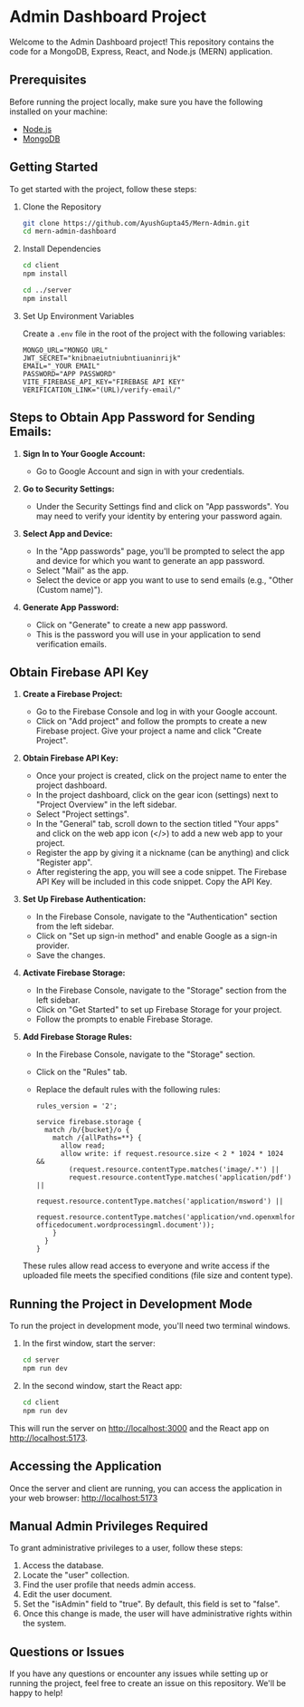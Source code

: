 # Admin Dashboard Project

Welcome to the Admin Dashboard project! This repository contains the code for a MongoDB, Express, React, and Node.js (MERN) application.

## Prerequisites

Before running the project locally, make sure you have the following installed on your machine:

- [Node.js](https://nodejs.org/)
- [MongoDB](https://www.mongodb.com/)

## Getting Started

To get started with the project, follow these steps:

1. Clone the Repository
   ```bash
   git clone https://github.com/AyushGupta45/Mern-Admin.git
   cd mern-admin-dashboard
   ```

2. Install Dependencies
   ```bash
   cd client
   npm install

   cd ../server
   npm install
   ```

3. Set Up Environment Variables

   Create a `.env` file in the root of the project with the following variables:

   ```plaintext
   MONGO_URL="MONGO URL"
   JWT_SECRET="knibnaeiutniubntiuaninrijk"
   EMAIL="_YOUR EMAIL"
   PASSWORD="APP PASSWORD"
   VITE_FIREBASE_API_KEY="FIREBASE API KEY"
   VERIFICATION_LINK="(URL)/verify-email/"
   ```

## Steps to Obtain App Password for Sending Emails:

1. **Sign In to Your Google Account:**
   - Go to Google Account and sign in with your credentials.

2. **Go to Security Settings:**
   - Under the Security Settings find and click on "App passwords". You may need to verify your identity by entering your password again.

3. **Select App and Device:**
   - In the "App passwords" page, you'll be prompted to select the app and device for which you want to generate an app password.
   - Select "Mail" as the app.
   - Select the device or app you want to use to send emails (e.g., "Other (Custom name)").

4. **Generate App Password:**
   - Click on "Generate" to create a new app password.
   - This is the password you will use in your application to send verification emails.

## Obtain Firebase API Key

1. **Create a Firebase Project:**
   - Go to the Firebase Console and log in with your Google account.
   - Click on "Add project" and follow the prompts to create a new Firebase project. Give your project a name and click "Create Project".

2. **Obtain Firebase API Key:**
   - Once your project is created, click on the project name to enter the project dashboard.
   - In the project dashboard, click on the gear icon (settings) next to "Project Overview" in the left sidebar.
   - Select "Project settings".
   - In the "General" tab, scroll down to the section titled "Your apps" and click on the web app icon (</>) to add a new web app to your project.
   - Register the app by giving it a nickname (can be anything) and click "Register app".
   - After registering the app, you will see a code snippet. The Firebase API Key will be included in this code snippet. Copy the API Key.

3. **Set Up Firebase Authentication:**
   - In the Firebase Console, navigate to the "Authentication" section from the left sidebar.
   - Click on "Set up sign-in method" and enable Google as a sign-in provider.
   - Save the changes.

4. **Activate Firebase Storage:**
   - In the Firebase Console, navigate to the "Storage" section from the left sidebar.
   - Click on "Get Started" to set up Firebase Storage for your project.
   - Follow the prompts to enable Firebase Storage.

5. **Add Firebase Storage Rules:**
   - In the Firebase Console, navigate to the "Storage" section.
   - Click on the "Rules" tab.
   - Replace the default rules with the following rules:

     ```firebase
     rules_version = '2';

     service firebase.storage {
       match /b/{bucket}/o {
         match /{allPaths=**} {
           allow read;
           allow write: if request.resource.size < 2 * 1024 * 1024 &&
             (request.resource.contentType.matches('image/.*') ||
             request.resource.contentType.matches('application/pdf') ||
             request.resource.contentType.matches('application/msword') ||
             request.resource.contentType.matches('application/vnd.openxmlformats-officedocument.wordprocessingml.document'));
         }
       }
     }
     ```

   These rules allow read access to everyone and write access if the uploaded file meets the specified conditions (file size and content type).

## Running the Project in Development Mode

To run the project in development mode, you'll need two terminal windows.

1. In the first window, start the server:
   ```bash
   cd server
   npm run dev
   ```

2. In the second window, start the React app:
   ```bash
   cd client
   npm run dev
   ```

This will run the server on [http://localhost:3000](http://localhost:3000) and the React app on [http://localhost:5173](http://localhost:5173).

## Accessing the Application

Once the server and client are running, you can access the application in your web browser: [http://localhost:5173](http://localhost:5173)

## Manual Admin Privileges Required

To grant administrative privileges to a user, follow these steps:

1. Access the database.
2. Locate the "user" collection.
3. Find the user profile that needs admin access.
4. Edit the user document.
5. Set the "isAdmin" field to "true". By default, this field is set to "false".
6. Once this change is made, the user will have administrative rights within the system.

## Questions or Issues

If you have any questions or encounter any issues while setting up or running the project, feel free to create an issue on this repository. We'll be happy to help!
